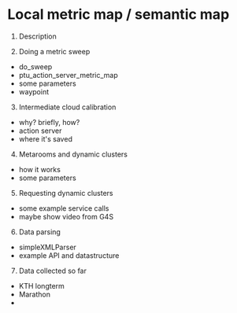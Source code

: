 Local metric map / semantic map
=================================

1. Description



2. Doing a metric sweep
- do_sweep
- ptu_action_server_metric_map
- some parameters
- waypoint

3. Intermediate cloud calibration
- why? briefly, how?
- action server
- where it's saved

4. Metarooms and dynamic clusters
- how it works
- some parameters

5. Requesting dynamic clusters
- some example service calls
- maybe show video from G4S

6. Data parsing
- simpleXMLParser
- example API and datastructure

7. Data collected so far
- KTH longterm
- Marathon
- 


